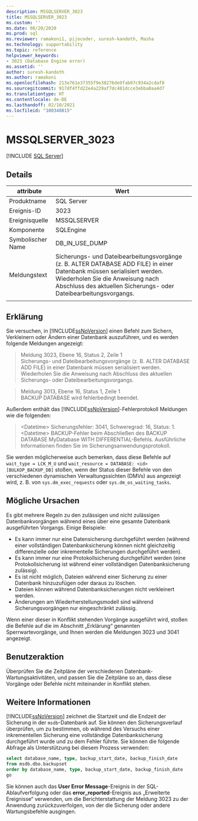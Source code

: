 ```yaml
---
description: MSSQLSERVER_3023
title: MSSQLSERVER_3023
ms.custom: ''
ms.date: 08/20/2020
ms.prod: sql
ms.reviewer: ramakoni1, pijocoder, suresh-kandoth, Masha
ms.technology: supportability
ms.topic: reference
helpviewer_keywords:
- 3023 (Database Engine error)
ms.assetid: ''
author: suresh-kandoth
ms.author: ramakoni
ms.openlocfilehash: 213e761e37355f9e38276de9fab07c934a2cdaf8
ms.sourcegitcommit: 917df4ffd22e4a229af7dc481dcce3ebba0aa4d7
ms.translationtype: HT
ms.contentlocale: de-DE
ms.lasthandoff: 02/10/2021
ms.locfileid: "100348815"
---
```

# <a name="mssqlserver_3023"></a>MSSQLSERVER_3023
 [!INCLUDE [SQL Server](../../includes/applies-to-version/sqlserver.md)]

## <a name="details"></a>Details

|attribute|Wert|
|---|---|
|Produktname|SQL Server|
|Ereignis-ID|3023|
|Ereignisquelle|MSSQLSERVER|
|Komponente|SQLEngine|
|Symbolischer Name|DB_IN_USE_DUMP|
|Meldungstext|Sicherungs- und Dateibearbeitungsvorgänge (z. B. ALTER DATABASE ADD FILE) in einer Datenbank müssen serialisiert werden. Wiederholen Sie die Anweisung nach Abschluss des aktuellen Sicherungs- oder Dateibearbeitungsvorgangs.|
||

## <a name="explanation"></a>Erklärung

Sie versuchen, in [!INCLUDE[ssNoVersion](../../includes/ssnoversion-md.md)] einen Befehl zum Sichern, Verkleinern oder Ändern einer Datenbank auszuführen, und es werden folgende Meldungen angezeigt:

> Meldung 3023, Ebene 16, Status 2, Zeile 1  
Sicherungs- und Dateibearbeitungsvorgänge (z. B. ALTER DATABASE ADD FILE) in einer Datenbank müssen serialisiert werden. Wiederholen Sie die Anweisung nach Abschluss des aktuellen Sicherungs- oder Dateibearbeitungsvorgangs.

> Meldung 3013, Ebene 16, Status 1, Zeile 1  
BACKUP DATABASE wird fehlerbedingt beendet.

Außerdem enthält das [!INCLUDE[ssNoVersion](../../includes/ssnoversion-md.md)]-Fehlerprotokoll Meldungen wie die folgenden:

> \<Datetime> Sicherungsfehler: 3041, Schweregrad: 16, Status: 1.  
\<Datetime> BACKUP-Fehler beim Abschließen des BACKUP DATABASE MyDatabase WITH DIFFERENTIAL-Befehls. Ausführliche Informationen finden Sie im Sicherungsanwendungsprotokoll.

Sie werden möglicherweise auch bemerken, dass diese Befehle auf `wait_type = LCK_M_U` und `wait_resource = DATABASE: <id> [BULKOP_BACKUP_DB]` stoßen, wenn der Status dieser Befehle von den verschiedenen dynamischen Verwaltungssichten (DMVs) aus angezeigt wird, z. B. von `sys.dm_exec_requests` oder `sys.dm_os_waiting_tasks`.

## <a name="possible-causes"></a>Mögliche Ursachen

Es gibt mehrere Regeln zu den zulässigen und nicht zulässigen Datenbankvorgängen während eines über eine gesamte Datenbank ausgeführten Vorgangs. Einige Beispiele:

- Es kann immer nur eine Datensicherung durchgeführt werden (während einer vollständigen Datenbanksicherung können nicht gleichzeitig differenzielle oder inkrementelle Sicherungen durchgeführt werden).
- Es kann immer nur eine Protokollsicherung durchgeführt werden (eine Protokollsicherung ist während einer vollständigen Datenbanksicherung zulässig).
- Es ist nicht möglich, Dateien während einer Sicherung zu einer Datenbank hinzuzufügen oder daraus zu löschen.
- Dateien können während Datenbanksicherungen nicht verkleinert werden.
- Änderungen am Wiederherstellungsmodell sind während Sicherungsvorgängen nur eingeschränkt zulässig.

Wenn einer dieser in Konflikt stehenden Vorgänge ausgeführt wird, stoßen die Befehle auf die im Abschnitt „Erklärung“ genannten Sperrwartevorgänge, und Ihnen werden die Meldungen 3023 und 3041 angezeigt.

## <a name="user-action"></a>Benutzeraktion

Überprüfen Sie die Zeitpläne der verschiedenen Datenbank-Wartungsaktivitäten, und passen Sie die Zeitpläne so an, dass diese Vorgänge oder Befehle nicht miteinander in Konflikt stehen.

## <a name="more-information"></a>Weitere Informationen

[!INCLUDE[ssNoVersion](../../includes/ssnoversion-md.md)] zeichnet die Startzeit und die Endzeit der Sicherung in der `msdb`-Datenbank auf. Sie können den Sicherungsverlauf überprüfen, um zu bestimmen, ob während des Versuchs einer inkrementellen Sicherung eine vollständige Datenbanksicherung durchgeführt wurde und zu dem Fehler führte. Sie können die folgende Abfrage als Unterstützung bei diesem Prozess verwenden:

```sql
select database_name, type, backup_start_date, backup_finish_date
from msdb.dbo.backupset
order by database_name, type, backup_start_date, backup_finish_date
go
```

Sie können auch das **User Error Message**-Ereignis in der SQL-Ablaufverfolgung oder das **error_reported**-Ereignis aus „Erweiterte Ereignisse“ verwenden, um die Berichterstattung der Meldung 3023 zu der Anwendung zurückzuverfolgen, von der die Sicherung oder andere Wartungsbefehle ausgingen.
